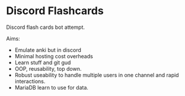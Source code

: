# Discord Flashcards
Discord flash cards bot attempt. 

Aims:
 * Emulate anki but in discord
 * Minimal hosting cost overheads
 * Learn stuff and git gud
 * OOP, reusability, top down.
 * Robust useability to handle multiple users in one channel and rapid interactions. 
 * MariaDB learn to use for data. 
 
